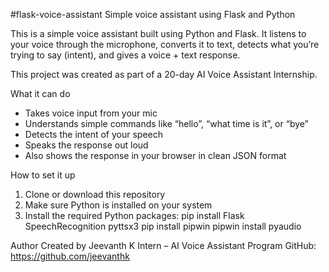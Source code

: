 #flask-voice-assistant
Simple voice assistant using Flask and Python

This is a simple voice assistant built using Python and Flask. It listens to your voice through the microphone, converts it to text, detects what you’re trying to say (intent), and gives a voice + text response.

This project was created as part of a 20-day AI Voice Assistant Internship.

What it can do

- Takes voice input from your mic
- Understands simple commands like “hello”, “what time is it”, or “bye”
- Detects the intent of your speech
- Speaks the response out loud
- Also shows the response in your browser in clean JSON format

How to set it up

1. Clone or download this repository
2. Make sure Python is installed on your system
3. Install the required Python packages:
    pip install Flask SpeechRecognition pyttsx3
    pip install pipwin
    pipwin install pyaudio


Author
Created by Jeevanth K
Intern – AI Voice Assistant Program
GitHub: https://github.com/jeevanthk